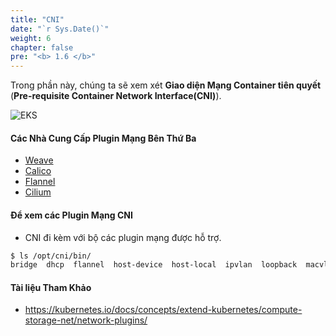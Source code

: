 ```yaml
---
title: "CNI"
date: "`r Sys.Date()`"
weight: 6
chapter: false
pre: "<b> 1.6 </b>"
---
```



Trong phần này, chúng ta sẽ xem xét **Giao diện Mạng Container tiên quyết** (**Pre-requisite Container Network Interface(CNI)**).

![EKS](/EKS-Workshop-6/images/0004/0006.png?featherlight=false&width=90pc)


#### Các Nhà Cung Cấp Plugin Mạng Bên Thứ Ba

- [Weave](https://www.weave.works/docs/net/latest/kubernetes/kube-addon/#-installation)
- [Calico](https://docs.projectcalico.org/getting-started/kubernetes/quickstart)
- [Flannel](https://github.com/coreos/flannel/blob/master/Documentation/kubernetes.md)
- [Cilium](https://github.com/cilium/cilium)

#### Để xem các Plugin Mạng CNI

- CNI đi kèm với bộ các plugin mạng được hỗ trợ.

```bash
$ ls /opt/cni/bin/
bridge  dhcp  flannel  host-device  host-local  ipvlan  loopback  macvlan  portmap  ptp  sample  tuning  vlan
```

#### Tài liệu Tham Khảo

- https://kubernetes.io/docs/concepts/extend-kubernetes/compute-storage-net/network-plugins/